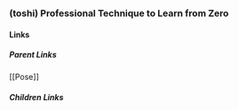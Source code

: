 ### (toshi) Professional Technique to Learn from Zero
#### Links
##### Parent Links
[[Pose]]
##### Children Links
